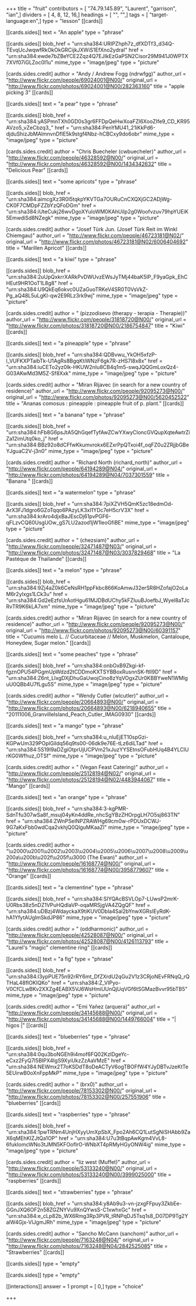+++
title = "fruit"
contributors = [ "74.79.145.89", "Laurent", "garrison", "ian",]
dividers = [ 4, 8, 12, 16,]
headings = [ "", "",]
tags = [ "target-language:en",]
type = "lesson"
[[cards]]

[[cards.sides]]
text = "An apple"
type = "phrase"

[[cards.sides]]
blob_href = "urn:sha384:URIPZhph7z_dfXDTf3_d34Q-TEvqUcJwqwfRkOkOkGRCijkJXWiS1EfXno2ydraI"
href = "urn:sha384:ewde7bZBeYCE2Zqz4Q7EJIkEzGaPSN2Cisor29M941J0WPTX7XVf07iGLZoc0I1u"
mime_type = "image/jpeg"
type = "picture"

[cards.sides.credit]
author = "Andy / Andrew Fogg (ndrwfgg)"
author_url = "http://www.flickr.com/people/69024001@N00/"
original_url = "http://www.flickr.com/photos/69024001@N00/282363160"
title = "apple picking 3"
[[cards]]

[[cards.sides]]
text = "a pear"
type = "phrase"

[[cards.sides]]
blob_href = "urn:sha384:yASPmnTXh0GD0s3gr6FFDpQeHwXoaFZl6XooZIfe9_CD_KR95AVzo5_vZeCbzq3_"
href = "urn:sha384:PenYMU41_21iKkPd6-djduShizJbMAlmnvnDfIE5k9stgf4Nbz-hCBCxy9do6obr"
mime_type = "image/jpeg"
type = "picture"

[cards.sides.credit]
author = "Chris Buecheler (cwbuecheler)"
author_url = "http://www.flickr.com/people/46328592@N00/"
original_url = "http://www.flickr.com/photos/46328592@N00/1434342632"
title = "Delicious Pear"
[[cards]]

[[cards.sides]]
text = "some apricots"
type = "phrase"

[[cards.sides]]
blob_href = "urn:sha384:aimcgXz3R0l5tqkpYKVTGa7OURuCnCXQXjGC2ADjWg-CK0F7CMDpFZZbYzQFoDGm"
href = "urn:sha384:iUteCukj26wvDgoXYuloWM0KAhUiIp2g0Woofvzuv79hpYUEiK5EmwdiSd8NZegk"
mime_type = "image/jpeg"
type = "picture"

[cards.sides.credit]
author = "Josef Türk Jun. (Josef Türk Reit im Winkl Chiemgau)"
author_url = "http://www.flickr.com/people/46723181@N02/"
original_url = "http://www.flickr.com/photos/46723181@N02/6006404692"
title = "Marillen Apricot"
[[cards]]

[[cards.sides]]
text = "a kiwi"
type = "phrase"

[[cards.sides]]
blob_href = "urn:sha384:2uUpQxkrrXARkPvDWUvzEWsJyTMj44baK5lP_F9yaGpk_EhCHEut9HR1OoT1L8g8"
href = "urn:sha384:U9QkEq6okvc0UZaGuoTRKeV4SR0T0VsVkZ-Pg_aQ48L5uLgKl-qw2E9RLz3rk9wj"
mime_type = "image/jpeg"
type = "picture"

[cards.sides.credit]
author = " (pizzodisevo (therapy - terapia - Therapie))"
author_url = "http://www.flickr.com/people/31818720@N00/"
original_url = "http://www.flickr.com/photos/31818720@N00/2186754847"
title = "Kiwi"
[[cards]]

[[cards.sides]]
text = "a pineapple"
type = "phrase"

[[cards.sides]]
blob_href = "urn:sha384:QDBvwu_YkOH5xfzP-l_VUFKXPTaibTk-U1AgRs8BgqKtiWNzF6gk7R-zHS7I8x8x"
href = "urn:sha384:iuCETo2yz0lk-HKUW2nIu8CB4q1m5-swqJQQGmLoxQz4-G03AKwMd3M5Z-Sf8Xxk"
mime_type = "image/jpeg"
type = "picture"

[cards.sides.credit]
author = "Miran Rijavec (in search for a new country of residence)"
author_url = "http://www.flickr.com/people/92095273@N00/"
original_url = "http://www.flickr.com/photos/92095273@N00/5620452522"
title = "Ananas comosus : pineapple : pineapple fruit of p. plant."
[[cards]]

[[cards.sides]]
text = "a banana"
type = "phrase"

[[cards.sides]]
blob_href = "urn:sha384:hFb8G6psJtA5QhGqefTyfAwZCwYXwyCloncGVQupXqteAwtrZiZa12imUtq0ko_j"
href = "urn:sha384:BBz92o8dCFfwKkumvrokx6EZxrPpQTxoi4f_oqFZ0u2ZRjjbGBeYJguaC2V-j3n0"
mime_type = "image/jpeg"
type = "picture"

[cards.sides.credit]
author = "Richard North (richard_north)"
author_url = "http://www.flickr.com/people/64194289@N04/"
original_url = "http://www.flickr.com/photos/64194289@N04/7037301559"
title = "Banana "
[[cards]]

[[cards.sides]]
text = "a watermelon"
type = "phrase"

[[cards.sides]]
blob_href = "urn:sha384:7piXZVH5QmK5zc18edmOd-ArX3FJ1dgro6GZoTqqo6PAzyLK3xI1YDc7eH5crV3X"
href = "urn:sha384:krAro4djxBaJEscDj61pvPGF6-qFLzvCQ60UsgUOw_gS7LU2azod1jW1leoGfiBE"
mime_type = "image/jpeg"
type = "picture"

[cards.sides.credit]
author = " (chezsiam)"
author_url = "http://www.flickr.com/people/32471487@N03/"
original_url = "http://www.flickr.com/photos/32471487@N03/3037829468"
title = "La Pastéque de Thaïlande"
[[cards]]

[[cards.sides]]
text = "a melon"
type = "phrase"

[[cards.sides]]
blob_href = "urn:sha384:9Zj4aZ0k6CeNsRH1ppFkbc866KoAmwJ32erSR8HZofajO2oLaM6r2yIxgs1LCk3u"
href = "urn:sha384:Gd2eEzfsUrAotHgu61MJDBdUChy5kFZluuBJoefbJ_Wyel8aTJcRvTR9K6kLA7xm"
mime_type = "image/jpeg"
type = "picture"

[cards.sides.credit]
author = "Miran Rijavec (in search for a new country of residence)"
author_url = "http://www.flickr.com/people/92095273@N00/"
original_url = "http://www.flickr.com/photos/92095273@N00/60391157"
title = "Cucumis melo L. // Cucurbitaceae // Melon, Muskmelon, Cantaloupe, Honeydew, Sugar melon."
[[cards]]

[[cards.sides]]
text = "some peaches"
type = "phrase"

[[cards.sides]]
blob_href = "urn:sha384:onbOxB9Zkgi-kf-fgznOPU54PGgmUpWdzd2tCDDmoKXTSYBBoxRusnnSK-ftIl9D"
href = "urn:sha384:Z6nt_LIxgDXjDhuGaUwojCino8zYqVOgxZUr0KBBYweN1WMlguU0QBb4U7fLgu5S"
mime_type = "image/jpeg"
type = "picture"

[cards.sides.credit]
author = "Wendy Cutler (wlcutler)"
author_url = "http://www.flickr.com/people/20664893@N00/"
original_url = "http://www.flickr.com/photos/20664893@N00/6218940655"
title = "20111006_GranvilleIsland_Peach_Cutler_IMAG0930"
[[cards]]

[[cards.sides]]
text = "a mango"
type = "phrase"

[[cards.sides]]
blob_href = "urn:sha384:u_nluEjET10spGzi-KGPwUm329POplGildq56q9ts00-06dk9e76E-tLz6diLTad"
href = "urn:sha384:5S19I9aDZgiOtprUjUCPVm21xJuzYYSEtnsOFubHUq4B4YLClUrKG0Wfhuz_OTSf"
mime_type = "image/jpeg"
type = "picture"

[cards.sides.credit]
author = " (Vegan Feast Catering)"
author_url = "http://www.flickr.com/people/25128194@N02/"
original_url = "http://www.flickr.com/photos/25128194@N02/4483944067"
title = "Mango"
[[cards]]

[[cards.sides]]
text = "an orange"
type = "phrase"

[[cards.sides]]
blob_href = "urn:sha384:3-kgPMR-SdnTfu307wSa8f_msuj04yKn4ddRe_nhcSgYBzZHOrpgLH7O5sj863TN"
href = "urn:sha384:ZWnPSeINPZRAWHg69cm0w-rPDUxDCWJ-9G7aKxFbb0wdCqa2vkhjQ0QlguMKaaZI"
mime_type = "image/jpeg"
type = "picture"

[cards.sides.credit]
author = "\u2000\u2001\u2002\u2003\u2004\u2005\u2006\u2007\u2008\u2009\u200a\u200b\u202f\u205f\u3000 (The Ewan)"
author_url = "http://www.flickr.com/people/16168774@N00/"
original_url = "http://www.flickr.com/photos/16168774@N00/3958779607"
title = "Orange"
[[cards]]

[[cards.sides]]
text = "a clementine"
type = "phrase"

[[cards.sides]]
blob_href = "urn:sha384:SIYQAcBSVLOp7-LUwsP2mrK-U0Rbs38z5nDZ1VPuHQdIaVP-oqaMRSjgVA4ZQgQF"
href = "urn:sha384:uDBzj4WdayckaX9tiKUV0Dbla4Sal2bYnwXGRsIEyRdK-hA1YfytAUglmSkdJP86"
mime_type = "image/jpeg"
type = "picture"

[cards.sides.credit]
author = " (oddharmonic)"
author_url = "http://www.flickr.com/people/42528087@N00/"
original_url = "http://www.flickr.com/photos/42528087@N00/4126113793"
title = "Laurel's \"magic\" clementine ring"
[[cards]]

[[cards.sides]]
text = "a fig"
type = "phrase"

[[cards.sides]]
blob_href = "urn:sha384:l3ypPUE75n92rRY6mt_DfZXrdU2qGu2V1z3CRjoNEvFRNqQ_rQTHaL48fIOKIQKo"
href = "urn:sha384:Z_VIPyo-V0CfCLwBKv2XXZg4EABX5VJ6WsHmiUUnQjUqVGf6tSGMazBvvr95bTB5"
mime_type = "image/jpeg"
type = "picture"

[cards.sides.credit]
author = "Emi Yañez (arquera)"
author_url = "http://www.flickr.com/people/34145688@N00/"
original_url = "http://www.flickr.com/photos/34145688@N00/1449766004"
title = "| higos |"
[[cards]]

[[cards.sides]]
text = "blueberries"
type = "phrase"

[[cards.sides]]
blob_href = "urn:sha384:0qu3boNGEh9i4mof6FQ02KzlDgeYc-eCxz2FyQ7I5BIPX4IgS9XyiUkzZzAaVMzE"
href = "urn:sha384:NEWmx2T7oKSDdT8oDeACTyV6ogTBOFfW4YJyDBTvJzeKtTe5EUirwB0oXnFppMkP"
mime_type = "image/jpeg"
type = "picture"

[cards.sides.credit]
author = " (brx0)"
author_url = "http://www.flickr.com/people/78153302@N00/"
original_url = "http://www.flickr.com/photos/78153302@N00/257551906"
title = "blueberries"
[[cards]]

[[cards.sides]]
text = "raspberries"
type = "phrase"

[[cards.sides]]
blob_href = "urn:sha384:1pwTRNm4UnjHXyyUmXpSbX_Fpo2Ah6CQ1LutSgNiSHAbb9ZaX6qMEhKIZJtQa1OP"
href = "urn:sha384:U7u3tBqpAwKgm4VvL8-6fukIomcWNo3tJMN5KFOofIrO-WNbXT4pRMyHGyONW4ig"
mime_type = "image/jpeg"
type = "picture"

[cards.sides.credit]
author = "liz west (Muffet)"
author_url = "http://www.flickr.com/people/53133240@N00/"
original_url = "http://www.flickr.com/photos/53133240@N00/3999025000"
title = "raspberries"
[[cards]]

[[cards.sides]]
text = "strawberries"
type = "phrase"

[[cards.sides]]
blob_href = "urn:sha384:y8Ab9u3-vn-jzxgFFpuy3ZkbEe-GGnJXQ6OF2n58ZGZNYVu9XnQYwsS-C1xwhxGc"
href = "urn:sha384:e_cLp82b_WX6Rmg3Rp3PVR_tRNPqDJ5Tsq1s8_D07DP9Tg2YalW4Gjx-VlJgmJRh"
mime_type = "image/jpeg"
type = "picture"

[cards.sides.credit]
author = "Sancho McCann (sanchom)"
author_url = "http://www.flickr.com/people/7163248@N04/"
original_url = "http://www.flickr.com/photos/7163248@N04/2842525085"
title = "Strawberries"
[[cards]]

[[cards.sides]]
type = "empty"

[[cards.sides]]
type = "empty"

[[interactions]]
answer = 1
prompt = [ 0,]
type = "choice"

+++
